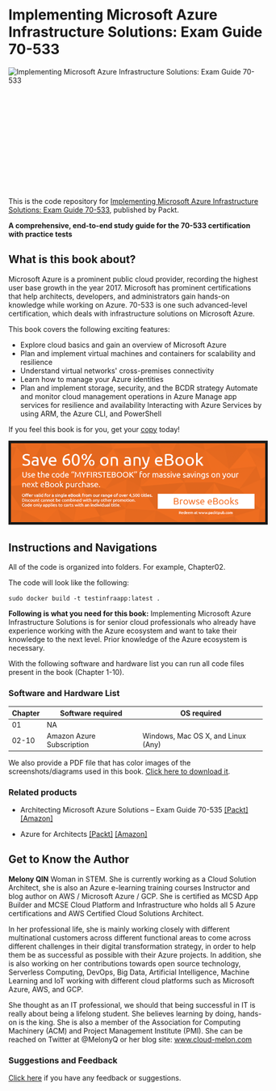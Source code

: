 # Implementing Microsoft Azure Infrastructure Solutions: Exam Guide 70-533

<a href="https://www.packtpub.com/virtualization-and-cloud/implementing-microsoft-azure-infrastructure-solutions-exam-guide-70-533?utm_source=github&utm_medium=repository&utm_campaign=9781789137958 "><img src="https://d1ldz4te4covpm.cloudfront.net/sites/default/files/imagecache/ppv4_main_book_cover/B010421.png" alt="Implementing Microsoft Azure Infrastructure Solutions: Exam Guide 70-533" height="256px" align="right"></a>

This is the code repository for [Implementing Microsoft Azure Infrastructure Solutions: Exam Guide 70-533](https://www.packtpub.com/virtualization-and-cloud/implementing-microsoft-azure-infrastructure-solutions-exam-guide-70-533?utm_source=github&utm_medium=repository&utm_campaign=9781789137958), published by Packt.

**A comprehensive, end-to-end study guide for the 70-533 certification with practice tests**

## What is this book about?
Microsoft Azure is a prominent public cloud provider, recording the highest user base growth in the year 2017. Microsoft has prominent certifications that help architects, developers, and administrators gain hands-on knowledge while working on Azure. 70-533 is one such advanced-level certification, which deals with infrastructure solutions on Microsoft Azure.

This book covers the following exciting features:
* Explore cloud basics and gain an overview of Microsoft Azure 
* Plan and implement virtual machines and containers for scalability and resilience 
* Understand virtual networks' cross-premises connectivity 
* Learn how to manage your Azure identities 
* Plan and implement storage, security, and the BCDR strategy 
Automate and monitor cloud management operations in Azure 
Manage app services for resilience and availability 
Interacting with Azure Services by using ARM, the Azure CLI, and PowerShell 

If you feel this book is for you, get your [copy](https://www.amazon.com/dp/1-789-13795-0) today!

<a href="https://www.packtpub.com/?utm_source=github&utm_medium=banner&utm_campaign=GitHubBanner"><img src="https://raw.githubusercontent.com/PacktPublishing/GitHub/master/GitHub.png" 
alt="https://www.packtpub.com/" border="5" /></a>

## Instructions and Navigations
All of the code is organized into folders. For example, Chapter02.

The code will look like the following:
```
sudo docker build -t testinfraapp:latest .
```

**Following is what you need for this book:**
Implementing Microsoft Azure Infrastructure Solutions is for senior cloud professionals who already have experience working with the Azure ecosystem and want to take their knowledge to the next level. Prior knowledge of the Azure ecosystem is necessary.

With the following software and hardware list you can run all code files present in the book (Chapter 1-10).
### Software and Hardware List
| Chapter | Software required | OS required |
| -------- | ------------------------------------ | ----------------------------------- |
| 01 | NA |  |
| 02-10 | Amazon Azure Subscription | Windows, Mac OS X, and Linux (Any) |



We also provide a PDF file that has color images of the screenshots/diagrams used in this book. [Click here to download it](https://www.packtpub.com/sites/default/files/downloads/ImplementingMicrosoftAzureInfrastructureSolutionsExamGuide70533_ColorImages.pdf).

### Related products
* Architecting Microsoft Azure Solutions – Exam Guide 70-535 [[Packt]](https://www.packtpub.com/virtualization-and-cloud/architecting-microsoft-azure-solutions-exam-guide-70-535?utm_source=github&utm_medium=repository&utm_campaign=9781788991735) [[Amazon]](https://www.amazon.com/dp/1-788-99173-7)

* Azure for Architects [[Packt]](https://www.packtpub.com/virtualization-and-cloud/azure-architects?utm_source=github&utm_medium=repository&utm_campaign=9781788397391) [[Amazon]](https://www.amazon.com/dp/1-788-39739-8)

## Get to Know the Author
**Melony QIN**
Woman in STEM. She is currently working as a Cloud Solution Architect, she is also an Azure e-learning training courses Instructor and blog author on AWS / Microsoft Azure / GCP. She is certified as MCSD App Builder and MCSE Cloud Platform and Infrastructure who holds all 5 Azure certifications and AWS Certified Cloud Solutions Architect.

In her professional life, she is mainly working closely with different multinational customers across different functional areas to come across different challenges in their digital transformation strategy, in order to help them be as successful as possible with their Azure projects. In addition, she is also working on her contributions towards open source technology, Serverless Computing, DevOps, Big Data, Artificial Intelligence, Machine Learning and IoT working with different cloud platforms such as Microsoft Azure, AWS, and GCP. 

She thought as an IT professional, we should that being successful in IT is really about being a lifelong student. She believes learning by doing, hands-on is the king. She is also a member of the Association for Computing Machinery (ACM) and Project Management Institute (PMI). She can be reached on Twitter at @MelonyQ or her blog site: www.cloud-melon.com


### Suggestions and Feedback
[Click here](https://docs.google.com/forms/d/e/1FAIpQLSdy7dATC6QmEL81FIUuymZ0Wy9vH1jHkvpY57OiMeKGqib_Ow/viewform) if you have any feedback or suggestions.


